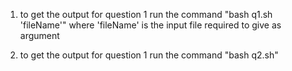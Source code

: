 1) to get the output for question 1 run the command "bash q1.sh 'fileName'" where 'fileName' is the input file required to give as argument


2) to get the output for question 1 run the command "bash q2.sh"

